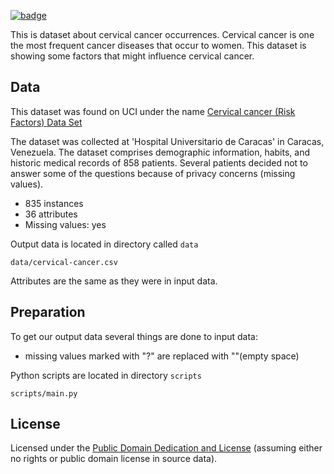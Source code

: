 <a href="https://datahub.io/core/cervical-cancer"><img src="https://badgen.net/badge/icon/View%20on%20datahub.io/orange?icon=https://datahub.io/datahub-cube-badge-icon.svg&label&scale=1.25)" alt="badge" /></a>

This is dataset about cervical cancer occurrences. Cervical cancer is 
one the most frequent cancer diseases that occur to women. This dataset 
is showing some factors that might influence cervical cancer.

## Data

This dataset was found on UCI under the name [Cervical cancer (Risk Factors) Data Set ](https://archive.ics.uci.edu/ml/datasets/Cervical+cancer+%28Risk+Factors%29#)

The dataset was collected at 'Hospital Universitario de Caracas' in Caracas, Venezuela. 
The dataset comprises demographic information, habits, and historic medical records of 
858 patients. Several patients decided not to answer some of the questions because of 
privacy concerns (missing values).

* 835 instances
* 36 attributes
* Missing values: yes

Output data is located in directory called `data`

`data/cervical-cancer.csv`

Attributes are the same as they were in input data.

## Preparation

To get our output data several things are done to input data:
* missing values marked with "?" are replaced with ""(empty space)

Python scripts are located in directory `scripts`

`scripts/main.py`

## License
Licensed under the [Public Domain Dedication and License][pddl] (assuming
either no rights or public domain license in source data).

[pddl]: http://opendatacommons.org/licenses/pddl/1.0/
